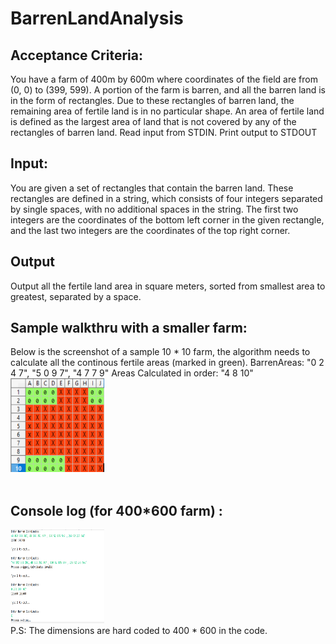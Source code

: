 # BarrenLandAnalysis

<h2>Acceptance Criteria:</h2>

You have a farm of 400m by 600m where coordinates of the field are from (0, 0) to (399, 599). A portion of the farm is barren, and all the barren land is in the form of rectangles. Due to these rectangles of barren land, the remaining area of fertile land is in no particular shape. An area of fertile land is defined as the largest area of land that is not covered by any of the rectangles of barren land. 
Read input from STDIN. Print output to STDOUT 

<h2>Input: </h2>
You are given a set of rectangles that contain the barren land. These rectangles are defined in a string, which consists of four integers separated by single spaces, with no additional spaces in the string. The first two integers are the coordinates of the bottom left corner in the given rectangle, and the last two integers are the coordinates of the top right corner. 

<h2> Output </h2>
Output all the fertile land area in square meters, sorted from smallest area to greatest, separated by a space. 

<h2> Sample walkthru with a smaller farm: </h2>
Below is the screenshot of a sample 10 * 10 farm, the algorithm needs to calculate all the continous fertile areas (marked in green).
BarrenAreas: "0 2 4 7", "5 0 9 7", "4 7 7 9"
Areas Calculated in order: "4 8 10"
<div>
  <a href="#"><img src="/images/sample_farm.PNG" height="150" width="150" ></a>
</div>
</br>

<h2> Console log (for 400*600 farm) : </h2>
<div>
  <a href="#"><img src="/images/console_screenprint.PNG" height="150" width="150" ></a>
</div>
P.S: The dimensions are hard coded to 400 * 600 in the code.

